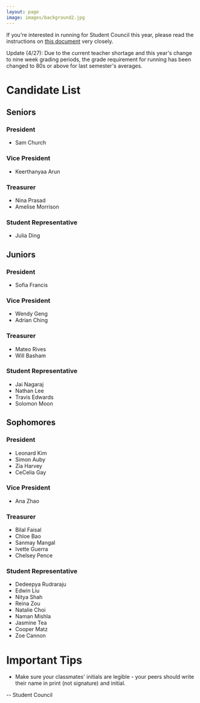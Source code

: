 ```yaml
---
layout: page
image: images/background2.jpg
---
```

If you're interested in running for Student Council this year, please read the instructions on [this document](https://lasastuco.com/images/2022ElectionRules.pdf) very closely.

Update (4/27): Due to the current teacher shortage and this year's change to nine week grading periods, the grade requirement for running has been changed to 80s or above for last semester's averages.

# Candidate List
## Seniors
### President
- Sam Church

### Vice President
- Keerthanyaa Arun

### Treasurer
- Nina Prasad
- Amelise Morrison

### Student Representative
- Julia Ding

## Juniors
### President
- Sofia Francis

### Vice President
- Wendy Geng
- Adrian Ching

### Treasurer
- Mateo Rives
- Will Basham

### Student Representative
- Jai Nagaraj
- Nathan Lee
- Travis Edwards
- Solomon Moon

## Sophomores
### President
- Leonard Kim
- Simon Auby
- Zia Harvey
- CeCelia Gay

### Vice President
- Ana Zhao

### Treasurer
- Bilal Faisal
- Chloe Bao
- Sanmay Mangal
- Ivette Guerra
- Chelsey Pence

### Student Representative
- Dedeepya Rudraraju
- Edwin Liu
- Nitya Shah
- Reina Zou
- Natalie Choi
- Naman Mishla
- Jasmine Tea
- Cooper Matz
- Zoe Cannon

# Important Tips
- Make sure your classmates' initials are legible - your peers should write their name in print (not signature) and initial.

-- Student Council
